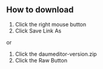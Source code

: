 ## How to download ##


1. Click the right mouse button
2. Click Save Link As

or

1. Click the daumeditor-version.zip
1. Click the Raw Button
